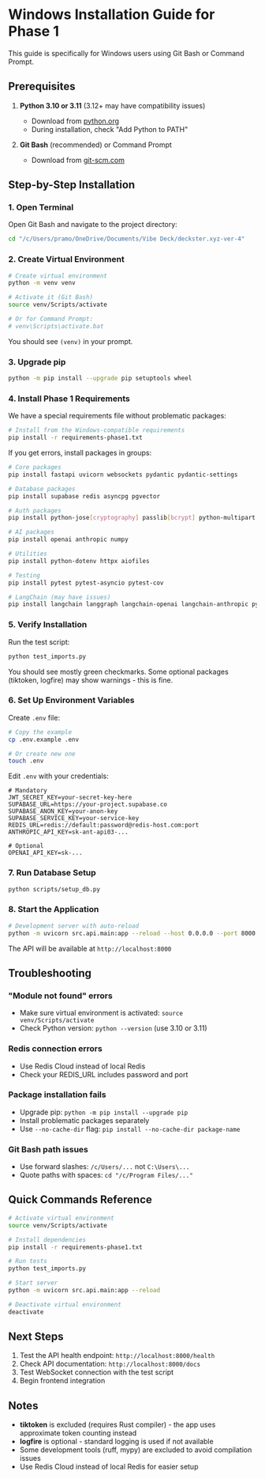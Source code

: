 # Windows Installation Guide for Phase 1

This guide is specifically for Windows users using Git Bash or Command Prompt.

## Prerequisites

1. **Python 3.10 or 3.11** (3.12+ may have compatibility issues)
   - Download from [python.org](https://www.python.org/downloads/)
   - During installation, check "Add Python to PATH"

2. **Git Bash** (recommended) or Command Prompt
   - Download from [git-scm.com](https://git-scm.com/download/win)

## Step-by-Step Installation

### 1. Open Terminal

Open Git Bash and navigate to the project directory:
```bash
cd "/c/Users/pramo/OneDrive/Documents/Vibe Deck/deckster.xyz-ver-4"
```

### 2. Create Virtual Environment

```bash
# Create virtual environment
python -m venv venv

# Activate it (Git Bash)
source venv/Scripts/activate

# Or for Command Prompt:
# venv\Scripts\activate.bat
```

You should see `(venv)` in your prompt.

### 3. Upgrade pip

```bash
python -m pip install --upgrade pip setuptools wheel
```

### 4. Install Phase 1 Requirements

We have a special requirements file without problematic packages:

```bash
# Install from the Windows-compatible requirements
pip install -r requirements-phase1.txt
```

If you get errors, install packages in groups:

```bash
# Core packages
pip install fastapi uvicorn websockets pydantic pydantic-settings

# Database packages
pip install supabase redis asyncpg pgvector

# Auth packages
pip install python-jose[cryptography] passlib[bcrypt] python-multipart slowapi

# AI packages
pip install openai anthropic numpy

# Utilities
pip install python-dotenv httpx aiofiles

# Testing
pip install pytest pytest-asyncio pytest-cov

# LangChain (may have issues)
pip install langchain langgraph langchain-openai langchain-anthropic pydantic-ai
```

### 5. Verify Installation

Run the test script:
```bash
python test_imports.py
```

You should see mostly green checkmarks. Some optional packages (tiktoken, logfire) may show warnings - this is fine.

### 6. Set Up Environment Variables

Create `.env` file:
```bash
# Copy the example
cp .env.example .env

# Or create new one
touch .env
```

Edit `.env` with your credentials:
```env
# Mandatory
JWT_SECRET_KEY=your-secret-key-here
SUPABASE_URL=https://your-project.supabase.co
SUPABASE_ANON_KEY=your-anon-key
SUPABASE_SERVICE_KEY=your-service-key
REDIS_URL=redis://default:password@redis-host.com:port
ANTHROPIC_API_KEY=sk-ant-api03-...

# Optional
OPENAI_API_KEY=sk-...
```

### 7. Run Database Setup

```bash
python scripts/setup_db.py
```

### 8. Start the Application

```bash
# Development server with auto-reload
python -m uvicorn src.api.main:app --reload --host 0.0.0.0 --port 8000
```

The API will be available at `http://localhost:8000`

## Troubleshooting

### "Module not found" errors
- Make sure virtual environment is activated: `source venv/Scripts/activate`
- Check Python version: `python --version` (use 3.10 or 3.11)

### Redis connection errors
- Use Redis Cloud instead of local Redis
- Check your REDIS_URL includes password and port

### Package installation fails
- Upgrade pip: `python -m pip install --upgrade pip`
- Install problematic packages separately
- Use `--no-cache-dir` flag: `pip install --no-cache-dir package-name`

### Git Bash path issues
- Use forward slashes: `/c/Users/...` not `C:\Users\...`
- Quote paths with spaces: `cd "/c/Program Files/..."`

## Quick Commands Reference

```bash
# Activate virtual environment
source venv/Scripts/activate

# Install dependencies
pip install -r requirements-phase1.txt

# Run tests
python test_imports.py

# Start server
python -m uvicorn src.api.main:app --reload

# Deactivate virtual environment
deactivate
```

## Next Steps

1. Test the API health endpoint: `http://localhost:8000/health`
2. Check API documentation: `http://localhost:8000/docs`
3. Test WebSocket connection with the test script
4. Begin frontend integration

## Notes

- **tiktoken** is excluded (requires Rust compiler) - the app uses approximate token counting instead
- **logfire** is optional - standard logging is used if not available
- Some development tools (ruff, mypy) are excluded to avoid compilation issues
- Use Redis Cloud instead of local Redis for easier setup